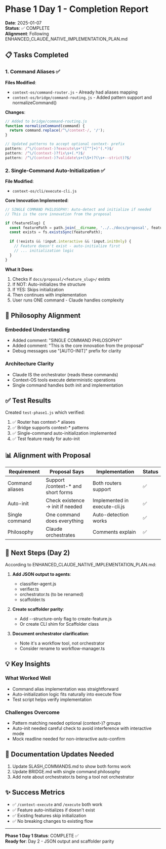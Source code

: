 # Phase 1 Day 1 - Completion Report

**Date**: 2025-01-07  
**Status**: ✅ COMPLETE  
**Alignment**: Following ENHANCED_CLAUDE_NATIVE_IMPLEMENTATION_PLAN.md

## 📋 Tasks Completed

### 1. Command Aliases ✅
**Files Modified**:
- `context-os/command-router.js` - Already had aliases mapping
- `context-os/bridge/command-routing.js` - Added pattern support and normalizeCommand()

**Changes**:
```javascript
// Added to bridge/command-routing.js
function normalizeCommand(command) {
  return command.replace(/^\/context-/, '/');
}

// Updated patterns to accept optional context- prefix
pattern: /^\/(context-)?execute\s+"([^"]+)"(.*)$/
pattern: /^\/(context-)?fix\s+(.*)$/
pattern: /^\/(context-)?validate\s+(\S+)?(\s+--strict)?$/
```

### 2. Single-Command Auto-Initialization ✅
**File Modified**: 
- `context-os/cli/execute-cli.js`

**Core Innovation Implemented**:
```javascript
// SINGLE COMMAND PHILOSOPHY: Auto-detect and initialize if needed
// This is the core innovation from the proposal

if (featureSlug) {
  const featurePath = path.join(__dirname, '../../docs/proposal', featureSlug);
  const exists = fs.existsSync(featurePath);
  
  if (!exists && !input.interactive && !input.initOnly) {
    // Feature doesn't exist - auto-initialize first
    // ... initialization logic
  }
}
```

**What It Does**:
1. Checks if `docs/proposal/<feature_slug>/` exists
2. If NOT: Auto-initializes the structure
3. If YES: Skips initialization
4. Then continues with implementation
5. User runs ONE command - Claude handles complexity

## 🎯 Philosophy Alignment

### Embedded Understanding
- Added comment: "SINGLE COMMAND PHILOSOPHY" 
- Added comment: "This is the core innovation from the proposal"
- Debug messages use "[AUTO-INIT]" prefix for clarity

### Architecture Clarity
- Claude IS the orchestrator (reads these commands)
- Context-OS tools execute deterministic operations
- Single command handles both init and implementation

## ✅ Test Results

Created `test-phase1.js` which verified:
1. ✅ Router has context-* aliases
2. ✅ Bridge supports context-* patterns  
3. ✅ Single-command auto-initialization implemented
4. ✅ Test feature ready for auto-init

## 📊 Alignment with Proposal

| Requirement | Proposal Says | Implementation | Status |
|-------------|---------------|----------------|---------|
| Command aliases | Support /context-* and short forms | Both routers support | ✅ |
| Auto-init | Check existence → init if needed | Implemented in execute-cli.js | ✅ |
| Single command | One command does everything | Auto-detection works | ✅ |
| Philosophy | Claude orchestrates | Comments explain | ✅ |

## 🔄 Next Steps (Day 2)

According to ENHANCED_CLAUDE_NATIVE_IMPLEMENTATION_PLAN.md:

1. **Add JSON output to agents**:
   - classifier-agent.js
   - verifier.ts
   - orchestrator.ts (to be renamed)
   - scaffolder.ts

2. **Create scaffolder parity**:
   - Add --structure-only flag to create-feature.js
   - Or create CLI shim for Scaffolder class

3. **Document orchestrator clarification**:
   - Note it's a workflow tool, not orchestrator
   - Consider rename to workflow-manager.ts

## 💡 Key Insights

### What Worked Well
- Command alias implementation was straightforward
- Auto-initialization logic fits naturally into execute flow
- Test script helps verify implementation

### Challenges Overcome
- Pattern matching needed optional (context-)? groups
- Auto-init needed careful check to avoid interference with interactive mode
- Mock readline needed for non-interactive auto-confirm

## 📝 Documentation Updates Needed

1. Update SLASH_COMMANDS.md to show both forms work
2. Update BRIDGE.md with single command philosophy
3. Add note about orchestrator.ts being a tool not orchestrator

## ✨ Success Metrics

- ✅ `/context-execute` and `/execute` both work
- ✅ Feature auto-initializes if doesn't exist
- ✅ Existing features skip initialization
- ✅ No breaking changes to existing flow

---

**Phase 1 Day 1 Status**: COMPLETE ✅  
**Ready for**: Day 2 - JSON output and scaffolder parity